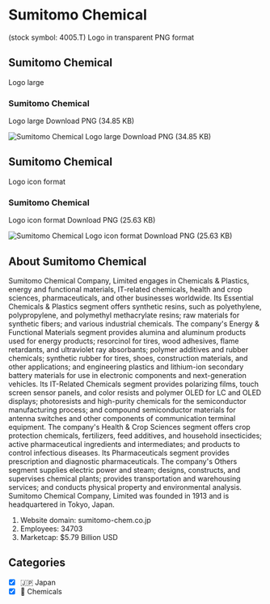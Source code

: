 # Sumitomo Chemical
 (stock symbol: 4005.T) Logo in transparent PNG format

## Sumitomo Chemical
 Logo large

### Sumitomo Chemical
 Logo large Download PNG (34.85 KB)

![Sumitomo Chemical
 Logo large Download PNG (34.85 KB)](/img/orig/4005.T_BIG-ac9b696b.png)

## Sumitomo Chemical
 Logo icon format

### Sumitomo Chemical
 Logo icon format Download PNG (25.63 KB)

![Sumitomo Chemical
 Logo icon format Download PNG (25.63 KB)](/img/orig/4005.T-9fd5518a.png)

## About Sumitomo Chemical


Sumitomo Chemical Company, Limited engages in Chemicals & Plastics, energy and functional materials, IT-related chemicals, health and crop sciences, pharmaceuticals, and other businesses worldwide. Its Essential Chemicals & Plastics segment offers synthetic resins, such as polyethylene, polypropylene, and polymethyl methacrylate resins; raw materials for synthetic fibers; and various industrial chemicals. The company's Energy & Functional Materials segment provides alumina and aluminum products used for energy products; resorcinol for tires, wood adhesives, flame retardants, and ultraviolet ray absorbants; polymer additives and rubber chemicals; synthetic rubber for tires, shoes, construction materials, and other applications; and engineering plastics and lithium-ion secondary battery materials for use in electronic components and next-generation vehicles. Its IT-Related Chemicals segment provides polarizing films, touch screen sensor panels, and color resists and polymer OLED for LC and OLED displays; photoresists and high-purity chemicals for the semiconductor manufacturing process; and compound semiconductor materials for antenna switches and other components of communication terminal equipment. The company's Health & Crop Sciences segment offers crop protection chemicals, fertilizers, feed additives, and household insecticides; active pharmaceutical ingredients and intermediates; and products to control infectious diseases. Its Pharmaceuticals segment provides prescription and diagnostic pharmaceuticals. The company's Others segment supplies electric power and steam; designs, constructs, and supervises chemical plants; provides transportation and warehousing services; and conducts physical property and environmental analysis. Sumitomo Chemical Company, Limited was founded in 1913 and is headquartered in Tokyo, Japan.

1. Website domain: sumitomo-chem.co.jp
2. Employees: 34703
3. Marketcap: $5.79 Billion USD


## Categories
- [x] 🇯🇵 Japan
- [x] 🧪 Chemicals
